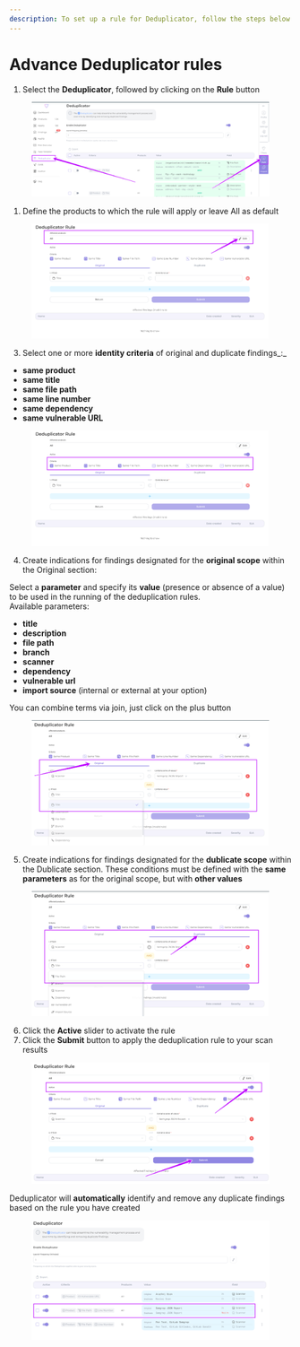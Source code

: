```yaml
---
description: To set up a rule for Deduplicator, follow the steps below
---
```


# Advance Deduplicator rules

1. Select the **Deduplicator**, followed by clicking on the **Rule** button

<figure><img src="../../../.gitbook/assets/image (6) (1) (1).png" alt=""><figcaption></figcaption></figure>

1. Define the products to which the rule will apply or leave All as default

<figure><img src="../../../.gitbook/assets/dedublic rule 1.png" alt=""><figcaption></figcaption></figure>

3. Select one or more **identity criteria** of original and duplicate findings_:_

* **same product**
* **same title**
* **same file path**
* **same line number**
* **same dependency**
* **same vulnerable URL**&#x20;

<figure><img src="../../../.gitbook/assets/dedubl rule 2.png" alt=""><figcaption></figcaption></figure>

4. Create indications for findings designated for the **original scope** within the Original section:

Select a **parameter** and specify its **value** (presence or absence of a value) to be used in the running of the deduplication rules.\
Available parameters:

* **title**
* **description**
* **file path**
* **branch**
* **scanner**
* **dependency**
* **vulnerable url**
* &#x20;**import source** (internal or external at your option)

You can combine terms via join, just click on the plus button

<figure><img src="../../../.gitbook/assets/dedubl rule3.png" alt=""><figcaption></figcaption></figure>

5. Create indications for findings designated for the **dublicate scope** within the Dublicate section. These conditions must be defined with the **same parameters** as for the original scope, but with **other values**

<figure><img src="../../../.gitbook/assets/dedublic rule 4.png" alt=""><figcaption></figcaption></figure>

6. Click the **Active** slider to activate the rule
7. Click the **Submit** button to apply the deduplication rule to your scan results

<figure><img src="../../../.gitbook/assets/dedubl rule 6.png" alt=""><figcaption></figcaption></figure>

Deduplicator will **automatically** identify and remove any duplicate findings based on the rule you have created

<figure><img src="../../../.gitbook/assets/dedubl 5.png" alt=""><figcaption></figcaption></figure>
